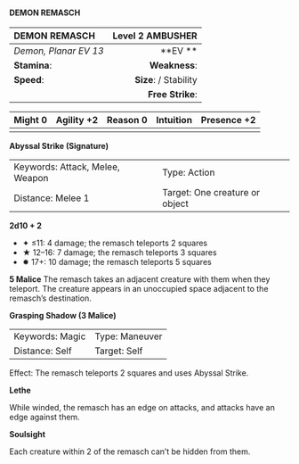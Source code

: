 #### DEMON REMASCH

| DEMON REMASCH         |   **Level 2 AMBUSHER** |
| :-------------------- | ---------------------: |
| *Demon, Planar EV 13* |            \*\*EV \*\* |
| **Stamina**:          |          **Weakness**: |
| **Speed**:            | **Size**:  / Stability |
|                       |       **Free Strike**: |

| **Might** 0 | **Agility** +2 | **Reason** 0 | **Intuition** | **Presence** +2 |
| ----------- | -------------- | ------------ | ------------- | --------------- |
|             |                |              |               |                 |

**Abyssal Strike (Signature)**

|                                 |                                |
| :------------------------------ | :----------------------------- |
| Keywords: Attack, Melee, Weapon | Type: Action                   |
| Distance: Melee 1               | Target: One creature or object |

**2d10 + 2**

- ✦ ≤11: 4 damage; the remasch teleports 2 squares
- ★ 12–16: 7 damage; the remasch teleports 3 squares
- ✸ 17+: 10 damage; the remasch teleports 5 squares

**5 Malice**
The remasch takes an adjacent creature with them when they teleport. The creature appears in an unoccupied space adjacent to the remasch’s destination.

**Grasping Shadow (3 Malice)**

|                 |                |
| :-------------- | :------------- |
| Keywords: Magic | Type: Maneuver |
| Distance: Self  | Target: Self   |

Effect: The remasch teleports 2 squares and uses Abyssal Strike.

**Lethe**

While winded, the remasch has an edge on attacks, and attacks have an edge against them.

**Soulsight**

Each creature within 2 of the remasch can’t be hidden from them.
